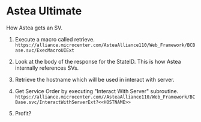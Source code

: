# Astea Ultimate

How Astea gets an SV.

1. Execute a macro called retrieve. `https://alliance.microcenter.com/AsteaAlliance110/Web_Framework/BCBase.svc/ExecMacroUIExt`

2. Look at the body of the response for the StateID. This is how Astea internally references SVs.

3. Retrieve the hostname which will be used in interact with server. 

3. Get Service Order by executing "Interact With Server" subroutine. `https://alliance.microcenter.com//AsteaAlliance110/Web_Framework/BCBase.svc/InteractWithServerExt?<<HOSTNAME>>`

4. Profit?